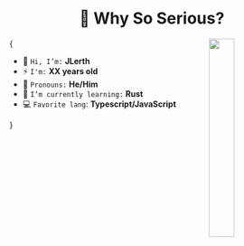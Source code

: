 <h1 align="center">👻 Why So Serious?</h1>

<img align='right' src='https://octodex.github.com/images/spectrocat.png' width='30%'>

{

* 👋 `Hi, I’m:` **JLerth**
* ⚡ `I'm:` **XX years old**
* 🧑 `Pronouns:` **He/Him**
* 🌱 `I’m currently learning:` **Rust**
* 💻 `Favorite lang`: **Typescript/JavaScript**

}
